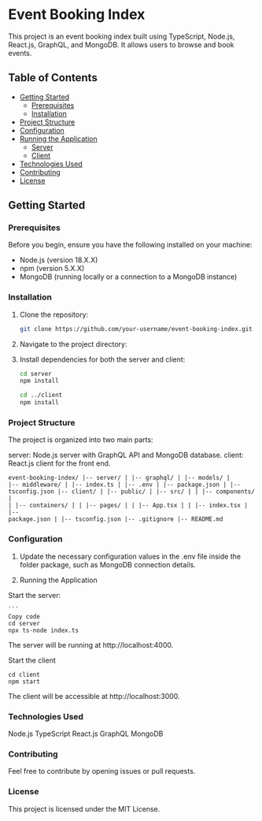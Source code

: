 # Event Booking Index

This project is an event booking index built using TypeScript, Node.js, React.js, GraphQL, and MongoDB. It allows users to browse and book events.

## Table of Contents

- [Getting Started](#getting-started)
  - [Prerequisites](#prerequisites)
  - [Installation](#installation)
- [Project Structure](#project-structure)
- [Configuration](#configuration)
- [Running the Application](#running-the-application)
  - [Server](#server)
  - [Client](#client)
- [Technologies Used](#technologies-used)
- [Contributing](#contributing)
- [License](#license)

## Getting Started

### Prerequisites

Before you begin, ensure you have the following installed on your machine:

- Node.js (version 18.X.X)
- npm (version 5.X.X)
- MongoDB (running locally or a connection to a MongoDB instance)

### Installation

1. Clone the repository:

   ```bash
   git clone https://github.com/your-username/event-booking-index.git
2. Navigate to the project directory:

3. Install dependencies for both the server and client:

   ```bash
   cd server
   npm install

   cd ../client
   npm install
   
### Project Structure
The project is organized into two main parts:

server: Node.js server with GraphQL API and MongoDB database.
client: React.js client for the front end.


<code>event-booking-index/
|-- server/
|   |-- graphql/
|   |-- models/
|   |-- middleware/
|   |-- index.ts
|   |-- .env
|   |-- package.json
|   |-- tsconfig.json
|-- client/
|   |-- public/
|   |-- src/
|   |   |-- components/
|   |   |-- containers/
|   |   |-- pages/
|   |   |-- App.tsx
|   |   |-- index.tsx
|   |-- package.json
|   |-- tsconfig.json
|-- .gitignore
|-- README.md
</code>

### Configuration

1. Update the necessary configuration values in the .env file inside the folder package, such as MongoDB connection details.

3. Running the Application
   
  Start the server:

    ```
    Copy code
    cd server
    npx ts-node index.ts
    
The server will be running at http://localhost:4000.

  Start the client

    cd client
    npm start
  
The client will be accessible at http://localhost:3000.

### Technologies Used
Node.js
TypeScript
React.js
GraphQL
MongoDB

### Contributing
Feel free to contribute by opening issues or pull requests.

### License
This project is licensed under the MIT License.
